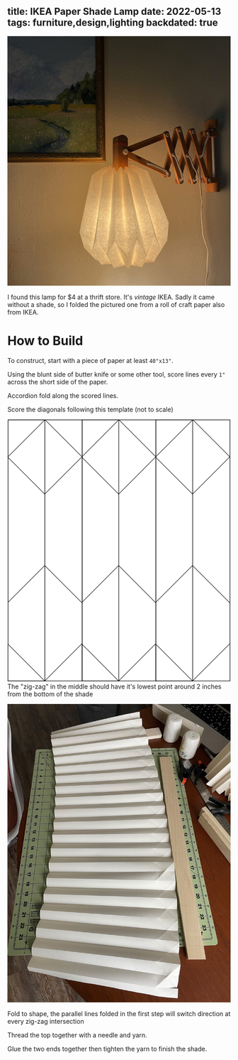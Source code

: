 title: IKEA Paper Shade Lamp
date: 2022-05-13
tags: furniture,design,lighting
backdated: true
---

![Ikea Lamp](ikeaPaper.jpeg)

I found this lamp for $4 at a thrift store. It's *vintage* IKEA. Sadly it came without a shade, so I folded the pictured one from a roll of craft paper also from IKEA.

# How to Build
To construct, start with a piece of paper at least `40"x13"`.

Using the blunt side of butter knife or some other tool, score lines every `1"` across the short side of the paper.

Accordion fold along the scored lines.

Score the diagonals following this template (not to scale)

![template](paper-template.png)
The "zig-zag" in the middle should have it's lowest point around 2 inches from the bottom of the shade

![in progress](paper-in-progress.jpeg)

Fold to shape, the parallel lines folded in the first step will switch direction at every zig-zag intersection

Thread the top together with a needle and yarn.

Glue the two ends together then tighten the yarn to finish the shade.
